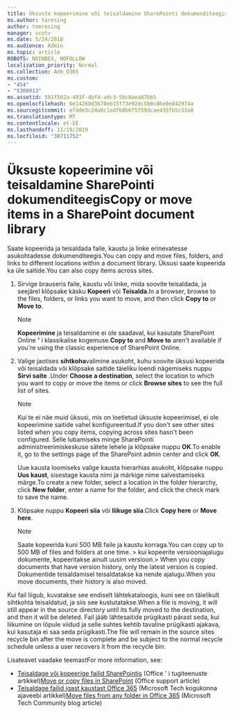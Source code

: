 ```yaml
---
title: Üksuste kopeerimine või teisaldamine SharePointi dokumenditeegis
ms.author: toresing
author: tomresing
manager: scotv
ms.date: 5/24/2018
ms.audience: Admin
ms.topic: article
ROBOTS: NOINDEX, NOFOLLOW
localization_priority: Normal
ms.collection: Adm_O365
ms.custom:
- "454"
- "5300013"
ms.assetid: 592f502a-493f-4bf4-adc3-5bc8aea87bb5
ms.openlocfilehash: 6e14260d3670eb15f73e92dc5b0c86e0e842974a
ms.sourcegitcommit: efdde3c24a0c1adfb8b6f5f59dcae435fb5c53a8
ms.translationtype: MT
ms.contentlocale: et-EE
ms.lasthandoff: 11/19/2019
ms.locfileid: "38711752"
---
```

# <a name="copy-or-move-items-in-a-sharepoint-document-library"></a><span data-ttu-id="ef98b-102">Üksuste kopeerimine või teisaldamine SharePointi dokumenditeegis</span><span class="sxs-lookup"><span data-stu-id="ef98b-102">Copy or move items in a SharePoint document library</span></span>

<span data-ttu-id="ef98b-103">Saate kopeerida ja teisaldada faile, kaustu ja linke erinevatesse asukohtadesse dokumenditeegis.</span><span class="sxs-lookup"><span data-stu-id="ef98b-103">You can copy and move files, folders, and links to different locations within a document library.</span></span> <span data-ttu-id="ef98b-104">Üksusi saate kopeerida ka üle saitide.</span><span class="sxs-lookup"><span data-stu-id="ef98b-104">You can also copy items across sites.</span></span> 
  
1. <span data-ttu-id="ef98b-105">Sirvige brauseris faile, kaustu või linke, mida soovite teisaldada, ja seejärel klõpsake käsku **Kopeeri** või **Teisalda**.</span><span class="sxs-lookup"><span data-stu-id="ef98b-105">In a browser, browse to the files, folders, or links you want to move, and then click **Copy to** or **Move to**.</span></span>

    > [!NOTE]
    > <span data-ttu-id="ef98b-106">**Kopeerimine** ja teisaldamine ei ole saadaval, kui kasutate SharePoint Online **'** i klassikalise kogemuse.</span><span class="sxs-lookup"><span data-stu-id="ef98b-106">**Copy to** and **Move to** aren't available if you're using the classic experience of SharePoint Online.</span></span>
  
2. <span data-ttu-id="ef98b-107">Valige jaotises **sihtkoha**valimine asukoht, kuhu soovite üksusi kopeerida või teisaldada või klõpsake saitide täieliku loendi nägemiseks nuppu **Sirvi saite** .</span><span class="sxs-lookup"><span data-stu-id="ef98b-107">Under **Choose a destination**, select the location to which you want to copy or move the items or click **Browse sites** to see the full list of sites.</span></span>

    > [!NOTE]
    > <span data-ttu-id="ef98b-108">Kui te ei näe muid üksusi, mis on loetletud üksuste kopeerimisel, ei ole kopeerimine saitide vahel konfigureeritud.</span><span class="sxs-lookup"><span data-stu-id="ef98b-108">If you don't see other sites listed when you copy items, copying across sites hasn't been configured.</span></span> <span data-ttu-id="ef98b-109">Selle lubamiseks minge SharePointi administreerimiskeskuse sätete lehele ja klõpsake nuppu **OK**.</span><span class="sxs-lookup"><span data-stu-id="ef98b-109">To enable it, go to the settings page of the SharePoint admin center and click **OK**.</span></span>
  
    <span data-ttu-id="ef98b-110">Uue kausta loomiseks valige kausta hierarhias asukoht, klõpsake nuppu **Uus kaust**, sisestage kausta nimi ja märkige nime salvestamiseks märge.</span><span class="sxs-lookup"><span data-stu-id="ef98b-110">To create a new folder, select a location in the folder hierarchy, click **New folder**, enter a name for the folder, and click the check mark to save the name.</span></span>

3. <span data-ttu-id="ef98b-111">Klõpsake nuppu **Kopeeri siia** või **liikuge siia**.</span><span class="sxs-lookup"><span data-stu-id="ef98b-111">Click **Copy here** or **Move here**.</span></span>

    > [!NOTE]
    > <span data-ttu-id="ef98b-112">Saate kopeerida kuni 500 MB faile ja kaustu korraga.</span><span class="sxs-lookup"><span data-stu-id="ef98b-112">You can copy up to 500 MB of files and folders at one time.</span></span> <span data-ttu-id="ef98b-113">> kui kopeerite versiooniajalugu dokumente, kopeeritakse ainult uusim versioon.</span><span class="sxs-lookup"><span data-stu-id="ef98b-113">>  When you copy documents that have version history, only the latest version is copied.</span></span> <span data-ttu-id="ef98b-114">Dokumentide teisaldamisel teisaldatakse ka nende ajalugu.</span><span class="sxs-lookup"><span data-stu-id="ef98b-114">When you move documents, their history is also moved.</span></span>
  
 <span data-ttu-id="ef98b-115">Kui fail liigub, kuvatakse see endiselt lähtekataloogis, kuni see on täielikult sihtkohta teisaldatud, ja siis see kustutatakse.</span><span class="sxs-lookup"><span data-stu-id="ef98b-115">When a file is moving, it will still appear in the source directory until its fully moved to the destination, and then it will be deleted.</span></span> <span data-ttu-id="ef98b-116">Fail jääb lähtesaitide prügikasti pärast seda, kui liikumine on lõpule viidud ja selle suhtes kehtib tavaline prügikasti ajakava, kui kasutaja ei saa seda prügikasti.</span><span class="sxs-lookup"><span data-stu-id="ef98b-116">The file will remain in the source sites recycle bin after the move is complete and be subject to the normal recycle schedule unless a user recovers it from the recycle bin.</span></span>

<span data-ttu-id="ef98b-117">Lisateavet vaadake teemast</span><span class="sxs-lookup"><span data-stu-id="ef98b-117">For more information, see:</span></span>

 - <span data-ttu-id="ef98b-118">[Teisaldage või kopeerige failid SharePointis](https://support.office.com/article/move-or-copy-files-in-sharepoint-00e2f483-4df3-46be-a861-1f5f0c1a87bc) (Office ' i tugiteenuste artikkel)</span><span class="sxs-lookup"><span data-stu-id="ef98b-118">[Move or copy files in SharePoint](https://support.office.com/article/move-or-copy-files-in-sharepoint-00e2f483-4df3-46be-a861-1f5f0c1a87bc) (Office support article)</span></span>
 - <span data-ttu-id="ef98b-119">[Teisaldage failid igast kaustast Office 365](https://techcommunity.microsoft.com/t5/Microsoft-SharePoint-Blog/Now-move-files-anywhere-in-Office-365-SharePoint-and-OneDrive/ba-p/146973) (Microsoft Tech kogukonna ajaveebi artikkel)</span><span class="sxs-lookup"><span data-stu-id="ef98b-119">[Move files from any folder in Office 365](https://techcommunity.microsoft.com/t5/Microsoft-SharePoint-Blog/Now-move-files-anywhere-in-Office-365-SharePoint-and-OneDrive/ba-p/146973) (Microsoft Tech Community blog article)</span></span>  